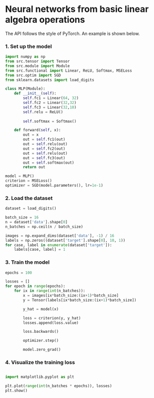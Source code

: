# Neural networks from basic linear algebra operations
The API follows the style of PyTorch. An example is shown below.

### 1. Set up the model

```python
import numpy as np
from src.tensor import Tensor
from src.module import Module
from src.functional import Linear, ReLU, Softmax, MSELoss
from src.optim import SGD
from sklearn.datasets import load_digits

class MLP(Module):
    def __init__(self):
        self.fc1 = Linear(64, 32)
        self.fc2 = Linear(32,32)
        self.fc3 = Linear(32,10)
        self.relu = ReLU()
        
        self.softmax = Softmax()

    def forward(self, x):
        out = x
        out = self.fc1(out)
        out = self.relu(out)
        out = self.fc2(out)
        out = self.relu(out)
        out = self.fc3(out)
        out = self.softmax(out)
        return out

model = MLP()
criterion = MSELoss()
optimizer = SGD(model.parameters(), lr=1e-1)
```

### 2. Load the dataset
```python
dataset = load_digits()

batch_size = 16
n = dataset['data'].shape[0]
n_batches = np.ceil(n / batch_size)

images = np.expand_dims(dataset['data'], -1) / 16
labels = np.zeros((dataset['target'].shape[0], 10, 1))
for case, label in enumerate(dataset['target']):
    labels[case, label] = 1
```

### 3. Train the model
```python
epochs = 100

losses = []
for epoch in range(epochs):
    for ix in range(int(n_batches)):
        x = images[ix*batch_size:(ix+1)*batch_size]
        y = Tensor(labels[ix*batch_size:(ix+1)*batch_size])

        y_hat = model(x)

        loss = criterion(y, y_hat)
        losses.append(loss.value)

        loss.backwards()

        optimizer.step()

        model.zero_grad()
```

### 4. Visualize the training loss
```python

import matplotlib.pyplot as plt

plt.plot(range(int(n_batches * epochs)), losses)
plt.show()
```
